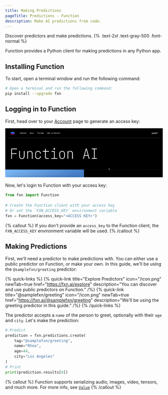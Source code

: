 ```yaml
---
title: Making Predictions
pageTitle: Predictions - Function
description: Make AI predictions from code.
---
```


Discover predictors and make predictions. {% .text-2xl .text-gray-500 .font-normal %}

Function provides a Python client for making predictions in any Python app.

## Installing Function
To start, open a terminal window and run the following command:
```bash {% framework="python" %}
# Open a terminal and run the following command:
pip install --upgrade fxn
```

## Logging in to Function
First, head over to your [Account](https://fxn.ai/account/developers) page to generate an access key:

![generate access key](https://raw.githubusercontent.com/fxnai/.github/main/access_key.gif)

Now, let's login to Function with your access key:

```py {% framework="python" %}
from fxn import Function

# Create the Function client with your access key
# Or set the `FXN_ACCESS_KEY` environment variable
fxn = Function(access_key="<ACCESS KEY>")
```

{% callout %} If you don't provide an `access_key` to the Function client, the `FXN_ACCESS_KEY` environment variable will be used. {% /callout %}

## Making Predictions
First, we'll need a predictor to make predictions with. You can either use a public predictor on Function, or make your own. In this guide, we'll be using the `@samplefxn/greeting` predictor:

{% quick-links %}
{% quick-link title="Explore Predictors" icon="/icon.png" newTab=true href="https://fxn.ai/explore" description="You can discover and use public predictors on Function." /%}
{% quick-link title="@samplefxn/greeting" icon="/icon.png" newTab=true href="https://fxn.ai/@samplefxn/greeting" description="We'll be using the greeting predictor in this guide." /%}
{% /quick-links %}

The predictor accepts a `name` of the person to greet, optionally with their `age` and `city`. Let's make the prediction:

```py {% framework="python" %}
# Predict
prediction = fxn.predictions.create(
    tag="@samplefxn/greeting",
    name="Rhea",
    age=44,
    city="Los Angeles"
)
# Print
print(prediction.results[0])
```

{% callout %} Function supports serializing audio, images, video, tensors, and much more. For more info, see [`Value`](/api/value) {% /callout %}